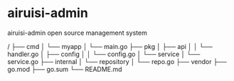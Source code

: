 # airuisi-admin
airuisi-admin open source management system  

/
├── cmd
│   └── myapp
│       └── main.go
├── pkg
│   ├── api
│   │   └── handler.go
│   ├── config
│   │   └── config.go
│   └── service
│       └── service.go
├── internal
│   └── repository
│       └── repo.go
├── vendor
├── go.mod
├── go.sum
└── README.md
